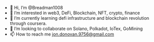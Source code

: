 - 👋 Hi, I’m @Breadman1008
- 👀 I’m interested in web3, DeFi, Blockchain, NFT, crypto, finance
- 🌱 I’m currently learning defi infrastructure and blockchain revolution through coursera. 
- 💞️ I’m looking to collaborate on Solano, Polkadot, IoTex, GoMining
- 📫 How to reach me jon.donovan.9756@gmail.com

<!---
Breadman1008/Breadman1008 is a ✨ special ✨ repository because its `README.md` (this file) appears on your GitHub profile.
You can click the Preview link to take a look at your changes.
--->
